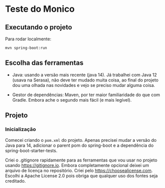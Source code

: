 # Teste do Monico


## Executando o projeto

Para rodar localmente:

`mvn spring-boot:run`


## Escolha das ferramentas

- Java: usando a versão mais recente (java 14). Já trabalhei com Java 12 (usava na Serasa), não deve ter mudado muita coisa, ao final do projeto dou uma olhada nas novidades e vejo se preciso mudar alguma coisa.

- Gestor de dependências: Maven, por ter maior familiaridade do que com Gradle. Embora ache o segundo mais fácil (e mais legível).


## Projeto

### Inicialização

Comecei criando o `pom.xml` do projeto. Apenas precisei mudar a versão do Java para 14, adicionar o parent pom do spring-boot e a dependência do spring-boot-starter-tests.

Criei o .gitignore rapidamente para as ferramentas que vou usar no projeto usando <https://gitignore.io>. Embora completamente opcional deixei um arquivo de licença no repositório. Criei pelo <https://choosealicense.com>. Escolhi a Apache License 2.0 pois obriga que qualquer uso dos fontes seja creditado.
